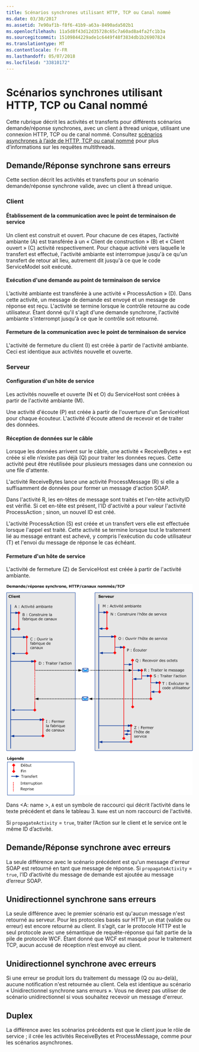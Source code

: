 ```yaml
---
title: Scénarios synchrones utilisant HTTP, TCP ou Canal nommé
ms.date: 03/30/2017
ms.assetid: 7e90af1b-f8f6-41b9-a63a-8490ada502b1
ms.openlocfilehash: 11a5d8f43d12d35728c65c7a60ad8a4fa2fc1b3a
ms.sourcegitcommit: 15109844229ade1c6449f48f3834db1b26907824
ms.translationtype: MT
ms.contentlocale: fr-FR
ms.lasthandoff: 05/07/2018
ms.locfileid: "33810172"
---
```

# <a name="synchronous-scenarios-using-http-tcp-or-named-pipe"></a>Scénarios synchrones utilisant HTTP, TCP ou Canal nommé
Cette rubrique décrit les activités et transferts pour différents scénarios demande/réponse synchrones, avec un client à thread unique, utilisant une connexion HTTP, TCP ou de canal nommé. Consultez [scénarios asynchrones à l’aide de HTTP, TCP ou canal nommé](../../../../../docs/framework/wcf/diagnostics/tracing/asynchronous-scenarios-using-http-tcp-or-named-pipe.md) pour plus d’informations sur les requêtes multithreads.  
  
## <a name="synchronous-requestreply-without-errors"></a>Demande/Réponse synchrone sans erreurs  
 Cette section décrit les activités et transferts pour un scénario demande/réponse synchrone valide, avec un client à thread unique.  
  
### <a name="client"></a>Client  
  
#### <a name="establishing-communication-with-service-endpoint"></a>Établissement de la communication avec le point de terminaison de service  
 Un client est construit et ouvert. Pour chacune de ces étapes, l’activité ambiante (A) est transférée à un « Client de construction » (B) et « Client ouvert » (C) activité respectivement. Pour chaque activité vers laquelle le transfert est effectué, l'activité ambiante est interrompue jusqu'à ce qu'un transfert de retour ait lieu, autrement dit jusqu'à ce que le code ServiceModel soit exécuté.  
  
#### <a name="making-a-request-to-service-endpoint"></a>Exécution d'une demande au point de terminaison de service  
 L’activité ambiante est transférée à une activité « ProcessAction » (D). Dans cette activité, un message de demande est envoyé et un message de réponse est reçu. L'activité se termine lorsque le contrôle retourne au code utilisateur. Étant donné qu'il s'agit d'une demande synchrone, l'activité ambiante s'interrompt jusqu'à ce que le contrôle soit retourné.  
  
#### <a name="closing-communication-with-service-endpoint"></a>Fermeture de la communication avec le point de terminaison de service  
 L'activité de fermeture du client (I) est créée à partir de l'activité ambiante. Ceci est identique aux activités nouvelle et ouverte.  
  
### <a name="server"></a>Serveur  
  
#### <a name="setting-up-a-service-host"></a>Configuration d'un hôte de service  
 Les activités nouvelle et ouverte (N et O) du ServiceHost sont créées à partir de l'activité ambiante (M).  
  
 Une activité d'écoute (P) est créée à partir de l'ouverture d'un ServiceHost pour chaque écouteur. L'activité d'écoute attend de recevoir et de traiter des données.  
  
#### <a name="receiving-data-on-the-wire"></a>Réception de données sur le câble  
 Lorsque les données arrivent sur le câble, une activité « ReceiveBytes » est créée si elle n’existe pas déjà (Q) pour traiter les données reçues. Cette activité peut être réutilisée pour plusieurs messages dans une connexion ou une file d'attente.  
  
 L'activité ReceiveBytes lance une activité ProcessMessage (R) si elle a suffisamment de données pour former un message d'action SOAP.  
  
 Dans l'activité R, les en-têtes de message sont traités et l'en-tête activityID est vérifié. Si cet en-tête est présent, l'ID d'activité a pour valeur l'activité ProcessAction ; sinon, un nouvel ID est créé.  
  
 L'activité ProcessAction (S) est créée et un transfert vers elle est effectuée lorsque l'appel est traité. Cette activité se termine lorsque tout le traitement lié au message entrant est achevé, y compris l'exécution du code utilisateur (T) et l'envoi du message de réponse le cas échéant.  
  
#### <a name="closing-a-service-host"></a>Fermeture d'un hôte de service  
 L'activité de fermeture (Z) de ServiceHost est créée à partir de l'activité ambiante.  
  
 ![Scénarios synchrones utilisant HTTP&#47;TCP&#47; canaux nommés](../../../../../docs/framework/wcf/diagnostics/tracing/media/sync.gif "synchronisation")  
  
 Dans \<A: name >, `A` est un symbole de raccourci qui décrit l’activité dans le texte précédent et dans le tableau 3. `Name` est un nom raccourci de l'activité.  
  
 Si `propagateActivity` = `true`, traiter l’Action sur le client et le service ont le même ID d’activité.  
  
## <a name="synchronous-requestreply-with-errors"></a>Demande/Réponse synchrone avec erreurs  
 La seule différence avec le scénario précédent est qu'un message d'erreur SOAP est retourné en tant que message de réponse. Si `propagateActivity` = `true`, l’ID d’activité du message de demande est ajoutée au message d’erreur SOAP.  
  
## <a name="synchronous-one-way-without-errors"></a>Unidirectionnel synchrone sans erreurs  
 La seule différence avec le premier scénario est qu'aucun message n'est retourné au serveur. Pour les protocoles basés sur HTTP, un état (valide ou erreur) est encore retourné au client. Il s’agit, car le protocole HTTP est le seul protocole avec une sémantique de requête-réponse qui fait partie de la pile de protocole WCF. Étant donné que WCF est masqué pour le traitement TCP, aucun accusé de réception n’est envoyé au client.  
  
## <a name="synchronous-one-way-with-errors"></a>Unidirectionnel synchrone avec erreurs  
 Si une erreur se produit lors du traitement du message (Q ou au-delà), aucune notification n'est retournée au client. Cela est identique au scénario « Unidirectionnel synchrone sans erreurs ». Vous ne devez pas utiliser de scénario unidirectionnel si vous souhaitez recevoir un message d'erreur.  
  
## <a name="duplex"></a>Duplex  
 La différence avec les scénarios précédents est que le client joue le rôle de service ; il crée les activités ReceiveBytes et ProcessMessage, comme pour les scénarios asynchrones.
